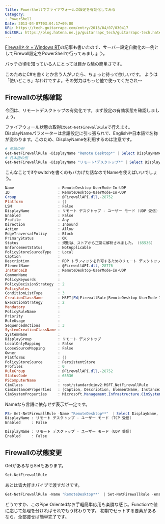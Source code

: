 ```yaml
---
Title: PowerShellでファイアウォールの設定を有効化してみる
Category:
- PowerShell
Date: 2013-04-07T03:04:17+09:00
URL: https://tech.guitarrapc.com/entry/2013/04/07/030417
EditURL: https://blog.hatena.ne.jp/guitarrapc_tech/guitarrapc-tech.hatenablog.com/atom/entry/6802418398340530669
---
```



[Firewallネタ + Windows RT](https://tech.guitarrapc.com/entry/2013/04/07/030423)の記事も書いたので、サーバー設定自動化の一例としてFirewall設定をPowerShellで行ってみましょう。

バッチの頃を知っている人にとっては目から鱗の簡単さです。

このためにC#を書くとか言う人がいたら、ちょっと待って欲しいです。
ようは「使いどころ」なわけですよ。その労力はもっと他で使ってくだされ～


## Firewallの状態確認

今回は、リモートデスクトップの有効化です。まず設定の有効状態を確認しましょう。

ファイアウォール状態の取得は`Get-NetFirewallRule`で行えます。
DisplayNameパラメーターは言語設定に引っ張られで、Englishや日本語で名称が変わります。このため、DisplayNameを利用するのは注意です。

```ps1
# 英語の例
Get-NetFirewallRule -DisplayName "Remote Desktop*" | Select DisplayName, Enabled
# 日本語の例
Get-NetFirewallRule -DisplayName "リモート*デスクトップ*" | Select DisplayName, Enabled
```

こんなことでifやswitchを書くのもバカげた話なのでNameを使えばいいでしょう。

```ps1
Name                    : RemoteDesktop-UserMode-In-UDP
ID                      : RemoteDesktop-UserMode-In-UDP
Group                   : @FirewallAPI.dll,-28752
Platform                : {}
LSM                     : False
DisplayName             : リモート デスクトップ - ユーザー モード (UDP 受信)
Enabled                 : False
Profile                 : Any
Direction               : Inbound
Action                  : Allow
EdgeTraversalPolicy     : Block
PrimaryStatus           : OK
Status                  : 規則は、ストアから正常に解析されました。 (65536)
EnforcementStatus       : NotApplicable
PolicyStoreSourceType   : Local
Caption                 :
Description             : RDP トラフィックを許可するためのリモート デスクトップ サービスの受信規則です。[UDP 3389]
ElementName             : @FirewallAPI.dll,-28776
InstanceID              : RemoteDesktop-UserMode-In-UDP
CommonName              :
PolicyKeywords          :
PolicyDecisionStrategy  : 2
PolicyRoles             :
ConditionListType       : 3
CreationClassName       : MSFT|FW|FirewallRule|RemoteDesktop-UserMode-In-UDP
ExecutionStrategy       : 2
Mandatory               :
PolicyRuleName          :
Priority                :
RuleUsage               :
SequencedActions        : 3
SystemCreationClassName :
SystemName              :
DisplayGroup            : リモート デスクトップ
LocalOnlyMapping        : False
LooseSourceMapping      : False
Owner                   :
Platforms               : {}
PolicyStoreSource       : PersistentStore
Profiles                : 0
RuleGroup               : @FirewallAPI.dll,-28752
StatusCode              : 65536
PSComputerName          :
CimClass                : root/standardcimv2:MSFT_NetFirewallRule
CimInstanceProperties   : {Caption, Description, ElementName, InstanceID...}
CimSystemProperties     : Microsoft.Management.Infrastructure.CimSystemProperties
```


Nameなら言語に依存せず表示が一定です。

```ps1
PS> Get-NetFirewallRule -Name "RemoteDesktop**"　| Select DisplayName, Enabled | Format-List
DisplayName : リモート デスクトップ - ユーザー モード (TCP 受信)
Enabled     : False

DisplayName : リモート デスクトップ - ユーザー モード (UDP 受信)
Enabled     : False
```

## Firewallの状態変更

GetがあるならSetもあります。

```ps1
Set-NetFirewallRule
```

あとは皆大好きパイプで渡すだけです。

```ps1
Get-NetFirewallRule -Name "RemoteDesktop**"　| Set-NetFirewallRule -enabled true
```


どうですか、このPipe Orientedなお手軽簡単応用も楽勝な感じ。Functionで値に応じて処理を分ければそれでもう終わりです。
初期でセットする要素があるなら、全部渡せば簡単完了です。
